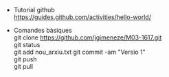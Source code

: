 * Tutorial github  
https://guides.github.com/activities/hello-world/
  
* Comandes bàsiques  
git clone https://github.com/jgimeneze/M03-1617.git  
git status  
git add nou_arxiu.txt
git commit -am "Versio 1"  
git push  
git pull  
